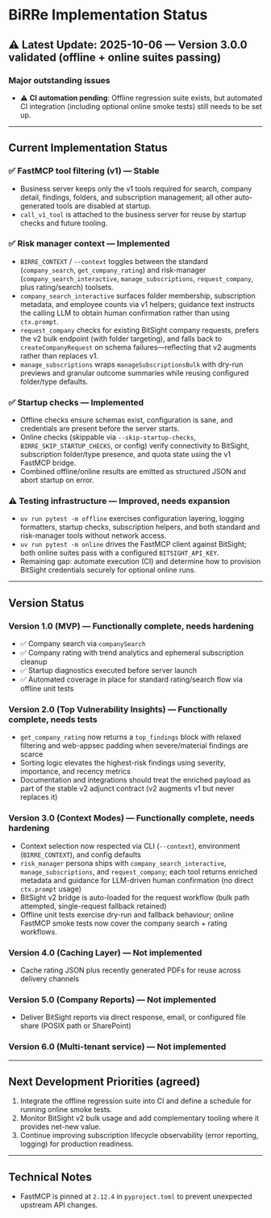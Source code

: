 # BiRRe Implementation Status

## ⚠️ Latest Update: 2025-10-06 — Version 3.0.0 validated (offline + online suites passing)

### Major outstanding issues

- ⚠️ **CI automation pending**: Offline regression suite exists, but automated CI integration (including optional online smoke tests) still needs to be set up.

---

## Current Implementation Status

### ✅ FastMCP tool filtering (v1) — Stable

- Business server keeps only the v1 tools required for search, company detail, findings, folders, and subscription management; all other auto-generated tools are disabled at startup.
- `call_v1_tool` is attached to the business server for reuse by startup checks and future tooling.

### ✅ Risk manager context — Implemented

- `BIRRE_CONTEXT` / `--context` toggles between the standard (`company_search`, `get_company_rating`) and risk-manager (`company_search_interactive`, `manage_subscriptions`, `request_company`, plus rating/search) toolsets.
- `company_search_interactive` surfaces folder membership, subscription metadata, and employee counts via v1 helpers; guidance text instructs the calling LLM to obtain human confirmation rather than using `ctx.prompt`.
- `request_company` checks for existing BitSight company requests, prefers the v2 bulk endpoint (with folder targeting), and falls back to `createCompanyRequest` on schema failures—reflecting that v2 augments rather than replaces v1.
- `manage_subscriptions` wraps `manageSubscriptionsBulk` with dry-run previews and granular outcome summaries while reusing configured folder/type defaults.

### ✅ Startup checks — Implemented

- Offline checks ensure schemas exist, configuration is sane, and credentials are present before the server starts.
- Online checks (skippable via `--skip-startup-checks`, `BIRRE_SKIP_STARTUP_CHECKS`, or config) verify connectivity to BitSight, subscription folder/type presence, and quota state using the v1 FastMCP bridge.
- Combined offline/online results are emitted as structured JSON and abort startup on error.

### ⚠️ Testing infrastructure — Improved, needs expansion

- `uv run pytest -m offline` exercises configuration layering, logging formatters, startup checks, subscription helpers, and both standard and risk-manager tools without network access.
- `uv run pytest -m online` drives the FastMCP client against BitSight; both online suites pass with a configured `BITSIGHT_API_KEY`.
- Remaining gap: automate execution (CI) and determine how to provision BitSight credentials securely for optional online runs.

---

## Version Status

### Version 1.0 (MVP) — Functionally complete, needs hardening

- ✅ Company search via `companySearch`
- ✅ Company rating with trend analytics and ephemeral subscription cleanup
- ✅ Startup diagnostics executed before server launch
- ✅ Automated coverage in place for standard rating/search flow via offline unit tests

### Version 2.0 (Top Vulnerability Insights) — Functionally complete, needs tests

- `get_company_rating` now returns a `top_findings` block with relaxed filtering and web-appsec padding when severe/material findings are scarce
- Sorting logic elevates the highest-risk findings using severity, importance, and recency metrics
- Documentation and integrations should treat the enriched payload as part of the stable v2 adjunct contract (v2 augments v1 but never replaces it)

### Version 3.0 (Context Modes) — Functionally complete, needs hardening

- Context selection now respected via CLI (`--context`), environment (`BIRRE_CONTEXT`), and config defaults
- `risk_manager` persona ships with `company_search_interactive`, `manage_subscriptions`, and `request_company`; each tool returns enriched metadata and guidance for LLM-driven human confirmation (no direct `ctx.prompt` usage)
- BitSight v2 bridge is auto-loaded for the request workflow (bulk path attempted, single-request fallback retained)
- Offline unit tests exercise dry-run and fallback behaviour; online FastMCP smoke tests now cover the company search + rating workflows.

### Version 4.0 (Caching Layer) — Not implemented

- Cache rating JSON plus recently generated PDFs for reuse across delivery channels

### Version 5.0 (Company Reports) — Not implemented

- Deliver BitSight reports via direct response, email, or configured file share (POSIX path or SharePoint)

### Version 6.0 (Multi-tenant service) — Not implemented

---

## Next Development Priorities (agreed)

1. Integrate the offline regression suite into CI and define a schedule for running online smoke tests.
2. Monitor BitSight v2 bulk usage and add complementary tooling where it provides net-new value.
3. Continue improving subscription lifecycle observability (error reporting, logging) for production readiness.

---

## Technical Notes

- FastMCP is pinned at `2.12.4` in `pyproject.toml` to prevent unexpected upstream API changes.
